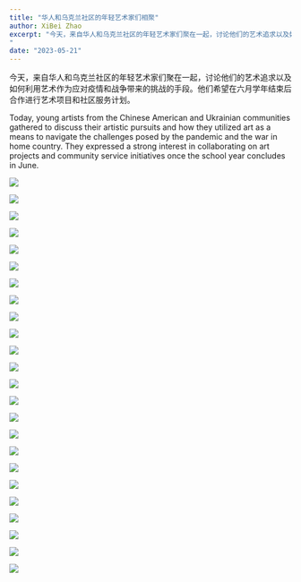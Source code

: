 ```yaml
---
title: "华人和乌克兰社区的年轻艺术家们相聚"
author: XiBei Zhao
excerpt: "今天，来自华人和乌克兰社区的年轻艺术家们聚在一起，讨论他们的艺术追求以及如何利用艺术作为应对疫情和战争带来的挑战的手段。他们希望在六月学年结束后合作进行艺术项目和社区服务计划。
"
date: "2023-05-21"
---
```


今天，来自华人和乌克兰社区的年轻艺术家们聚在一起，讨论他们的艺术追求以及如何利用艺术作为应对疫情和战争带来的挑战的手段。他们希望在六月学年结束后合作进行艺术项目和社区服务计划。

Today, young artists from the Chinese American and Ukrainian communities gathered to discuss their artistic pursuits and how they utilized art as a means to navigate the challenges posed by the pandemic and the war in home country. They expressed a strong interest in collaborating on art projects and community service initiatives once the school year concludes in June.

![](https://res.cloudinary.com/dhngj18do/image/upload/f_auto,q_auto/v1/images/348241271_267864478989482_8851933679635767352_n)

![](https://res.cloudinary.com/dhngj18do/image/upload/f_auto,q_auto/v1/images/348668650_899573954461914_7391811614735527348_n)

![](https://res.cloudinary.com/dhngj18do/image/upload/f_auto,q_auto/v1/images/347850147_3264728333819692_13373335796352142_n)

![](https://res.cloudinary.com/dhngj18do/image/upload/f_auto,q_auto/v1/images/348553934_268334208936229_186877066652270230_n)

![](https://res.cloudinary.com/dhngj18do/image/upload/f_auto,q_auto/v1/images/348550842_1693905811049900_1493565201967978986_n)

![](https://res.cloudinary.com/dhngj18do/image/upload/f_auto,q_auto/v1/images/348446550_923806862008810_8115325814766891285_n)

![](https://res.cloudinary.com/dhngj18do/image/upload/f_auto,q_auto/v1/images/348686044_1191079088178216_5824001211284664663_n)

![](https://res.cloudinary.com/dhngj18do/image/upload/f_auto,q_auto/v1/images/348547886_1433324937398305_2941344131465331744_n)

![](https://res.cloudinary.com/dhngj18do/image/upload/f_auto,q_auto/v1/images/348584987_1201466187221879_6561481073603946073_n)

![](https://res.cloudinary.com/dhngj18do/image/upload/f_auto,q_auto/v1/images/347647246_1289740008588072_2866329751664854204_n)

![](https://res.cloudinary.com/dhngj18do/image/upload/f_auto,q_auto/v1/images/348241309_1259720964656185_1570955075860662560_n)

![](https://res.cloudinary.com/dhngj18do/image/upload/f_auto,q_auto/v1/images/348246360_3674939186069232_1374245076118854093_n)

![](https://res.cloudinary.com/dhngj18do/image/upload/f_auto,q_auto/v1/images/347584170_562140662733377_2509191417502735368_n)

![](https://res.cloudinary.com/dhngj18do/image/upload/f_auto,q_auto/v1/images/347817465_650091556932636_3883872930455417575_n)

![](https://res.cloudinary.com/dhngj18do/image/upload/f_auto,q_auto/v1/images/347645264_268410395571167_4937268654465104129_n)

![](https://res.cloudinary.com/dhngj18do/image/upload/f_auto,q_auto/v1/images/348446144_1513979249133103_7556103057827208349_n)

![](https://res.cloudinary.com/dhngj18do/image/upload/f_auto,q_auto/v1/images/348241404_610458837812516_2375683001805787740_n)

![](https://res.cloudinary.com/dhngj18do/image/upload/f_auto,q_auto/v1/images/348827303_946796453110674_3613722791671494687_n)

![](https://res.cloudinary.com/dhngj18do/image/upload/f_auto,q_auto/v1/images/347791480_1019130119071028_8610084304250932219_n)

![](https://res.cloudinary.com/dhngj18do/image/upload/f_auto,q_auto/v1/images/348317924_980372549998203_3685930889078446017_n)

![](https://res.cloudinary.com/dhngj18do/image/upload/f_auto,q_auto/v1/images/348855993_214172618076223_2090755570739793622_n)

![](https://res.cloudinary.com/dhngj18do/image/upload/f_auto,q_auto/v1/images/348588005_6237075086406062_1102548323180957934_n)

![](https://res.cloudinary.com/dhngj18do/image/upload/f_auto,q_auto/v1/images/348819402_950268112885472_8191777391939293172_n)

![](https://res.cloudinary.com/dhngj18do/image/upload/f_auto,q_auto/v1/images/347842866_799161421600322_9074199678343186440_n)
